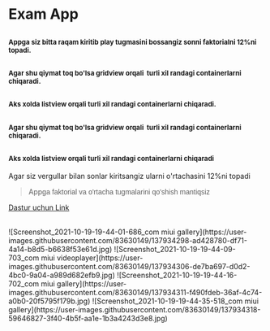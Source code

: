 <h1>Exam App</h1>

<h2><span style="font-size: 13px;">Appga siz bitta raqam kiritib play tugmasini bossangiz sonni faktorialni 12%ni topadi.</span></h2>

<h2><span style="font-size: 13px;">Agar shu qiymat toq bo&#39;lsa gridview orqali&nbsp; turli xil randagi containerlarni chiqaradi. </span></h2>

<h2><span style="font-size: 13px;">Aks xolda listview orqali&nbsp;turli xil randagi containerlarni chiqaradi.</span></h2>

<h2><span style="font-size: 13px;">Agar shu qiymat toq bo&#39;lsa gridview orqali&nbsp; turli xil randagi containerlarni chiqaradi.</span></h2>

<h2><span style="font-size: 13px;">Aks xolda listview orqali&nbsp;turli xil randagi containerlarni chiqaradi</span></h2>

<p>Agar siz vergullar bilan sonlar kiritsangiz ularni o&#39;rtachasini 12%ni topadi</p>

<blockquote>App<font face="sans-serif, Arial, Verdana, trebuchet ms">ga faktorial va o&#39;rtacha tugmalarini qo&#39;shish mantiqsiz</font></blockquote>

<a href="https://github.com/discoveruz/exam-app/blob/master/apps/app-arm64-v8a-release.apk"> Dastur uchun Link</a>

<br>
![Screenshot_2021-10-19-19-44-01-686_com miui gallery](https://user-images.githubusercontent.com/83630149/137934298-ad428780-df71-4a14-b8d5-b6638f53e61d.jpg)
![Screenshot_2021-10-19-19-44-09-703_com miui videoplayer](https://user-images.githubusercontent.com/83630149/137934306-de7ba697-d0d2-4bc0-9a04-a989d682efb9.jpg)
![Screenshot_2021-10-19-19-44-16-702_com miui gallery](https://user-images.githubusercontent.com/83630149/137934311-f490fdeb-36af-4c74-a0b0-20f5795f179b.jpg)
![Screenshot_2021-10-19-19-44-35-518_com miui gallery](https://user-images.githubusercontent.com/83630149/137934318-59646827-3f40-4b5f-aa1e-1b3a4243d3e8.jpg)
